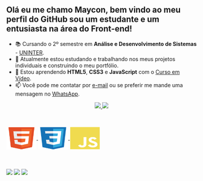 ## Olá eu me chamo Maycon, bem vindo ao meu perfil do GitHub sou um estudante e um entusiasta na área do Front-end!

- 📚 Cursando o 2º semestre em <strong>Análise e Desenvolvimento de Sistemas</strong> - <a href="https://www.uninter.com/">UNINTER</a>.
- 🔭 Atualmente estou estudando e trabalhando nos meus projetos individuais e construindo o meu portfólio.
- 🌱 Estou aprendendo <strong>HTML5</strong>, <strong>CSS3</strong> e <strong>JavaScript</strong> com o <a href="https://www.cursoemvideo.com/">Curso em Vídeo</a>.
- 📫 Você pode me contatar por <a href="mailto:maycondias@icloud.com" target="_blank">e-mail</a> ou se preferir me mande uma mensagem no <a href="https://api.whatsapp.com/send?phone=5541985314478&text=Ol%C3%A1%20Maycon%2C%20gostaria%20de%20falar%20com%20voc%C3%AA!">WhatsApp</a>.

<div align="center">
  <a href="https://github.com/Vicentin404">
  <img height="150em" src="https://github-readme-stats.vercel.app/api?username=Vicentin404&show_icons=true&theme=highcontrast&include_all_commits=true&count_private=true"/>
  <img height="150em" src="https://github-readme-stats.vercel.app/api/top-langs/?username=Vicentin404&layout=compact&langs_count=7&theme=highcontrast"/>
</div>

##
<div style="display: inline_block"><br>
  <img align="center" alt="HTML" height="60" width="80" src="https://raw.githubusercontent.com/devicons/devicon/master/icons/html5/html5-original.svg">
  <img align="center" alt="CSS" height="60" width="80" src="https://raw.githubusercontent.com/devicons/devicon/master/icons/css3/css3-original.svg">
  <img align="center" alt="Js" height="60" width="80" src="https://raw.githubusercontent.com/devicons/devicon/master/icons/javascript/javascript-plain.svg">
</div>
 <br><br><br>
<div> 
  <a href="https://www.youtube.com/channel/UCV1SXD0prhUY-6NVn34iGzQ" target="_blank"><img src="https://img.shields.io/badge/YouTube-FF0000?style=for-the-badge&logo=youtube&logoColor=white" target="_blank"></a>
  <a href="https://instagram.com/mi_chiamo_vicentin" target="_blank"><img src="https://img.shields.io/badge/-Instagram-%23E4405F?style=for-the-badge&logo=instagram&logoColor=white" target="_blank"></a>
  <a href="https://www.linkedin.com/in/vicentin94/" target="_blank"><img src="https://img.shields.io/badge/-LinkedIn-%230077B5?style=for-the-badge&logo=linkedin&logoColor=white" target="_blank"></a>   
</div>
  
##
